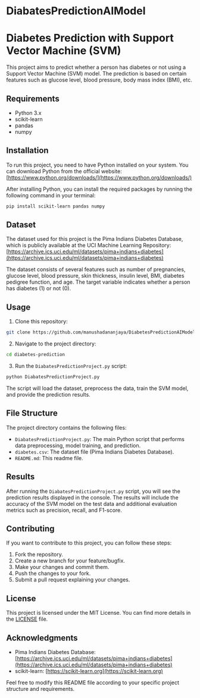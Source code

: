 # DiabatesPredictionAIModel
# Diabetes Prediction with Support Vector Machine (SVM)

This project aims to predict whether a person has diabetes or not using a Support Vector Machine (SVM) model. The prediction is based on certain features such as glucose level, blood pressure, body mass index (BMI), etc.

## Requirements

- Python 3.x
- scikit-learn
- pandas
- numpy

## Installation

To run this project, you need to have Python installed on your system. You can download Python from the official website: [https://www.python.org/downloads/](https://www.python.org/downloads/)

After installing Python, you can install the required packages by running the following command in your terminal:

```bash
pip install scikit-learn pandas numpy
```

## Dataset

The dataset used for this project is the Pima Indians Diabetes Database, which is publicly available at the UCI Machine Learning Repository: [https://archive.ics.uci.edu/ml/datasets/pima+indians+diabetes](https://archive.ics.uci.edu/ml/datasets/pima+indians+diabetes)

The dataset consists of several features such as number of pregnancies, glucose level, blood pressure, skin thickness, insulin level, BMI, diabetes pedigree function, and age. The target variable indicates whether a person has diabetes (1) or not (0).

## Usage

1. Clone this repository:

```bash
git clone https://github.com/manushadananjaya/DiabetesPredictionAIModel.git
```

2. Navigate to the project directory:

```bash
cd diabetes-prediction
```

3. Run the `DiabatesPredictionProject.py` script:

```bash
python DiabatesPredictionProject.py
```

The script will load the dataset, preprocess the data, train the SVM model, and provide the prediction results.

## File Structure

The project directory contains the following files:

- `DiabatesPredictionProject.py`: The main Python script that performs data preprocessing, model training, and prediction.
- `diabetes.csv`: The dataset file (Pima Indians Diabetes Database).
- `README.md`: This readme file.

## Results

After running the `DiabatesPredictionProject.py` script, you will see the prediction results displayed in the console. The results will include the accuracy of the SVM model on the test data and additional evaluation metrics such as precision, recall, and F1-score.

## Contributing

If you want to contribute to this project, you can follow these steps:

1. Fork the repository.
2. Create a new branch for your feature/bugfix.
3. Make your changes and commit them.
4. Push the changes to your fork.
5. Submit a pull request explaining your changes.

## License

This project is licensed under the MIT License. You can find more details in the [LICENSE](LICENSE) file.

## Acknowledgments

- Pima Indians Diabetes Database: [https://archive.ics.uci.edu/ml/datasets/pima+indians+diabetes](https://archive.ics.uci.edu/ml/datasets/pima+indians+diabetes)
- scikit-learn: [https://scikit-learn.org](https://scikit-learn.org)

Feel free to modify this README file according to your specific project structure and requirements.
